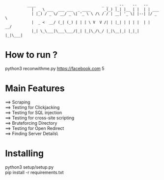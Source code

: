               ____                              _ _   _ --    --   --
                |  _ \ ___  ___ ___  _ ____      _(_) |_| |__ | |  | | ___
                | |_) / _ \/ __/ _ \| '_ \ \ /\ / / | __| '_ \| |--| |/ _ \ 
                |  _ <  __/ (_| (_) | | | \ V  V /| | |_| | | | |  | |  __/
                |_| \_\___|\___\___/|_| |_|\_/\_/ |_|\__|_| |_|_|  |_|\___|
# How to run ?
python3 reconwithme.py https://facebook.com 5
# Main Features
==> Scraping\
==> Testing for Clickjacking\
==> Testing for SQL injection\
==> Testing for cross-site scripting\
==> Bruteforcing Directory\
==> Testing for Open Redirect\
==> Finding Server Details\
# Installing
python3 setup/setup.py\
pip install -r requirements.txt
